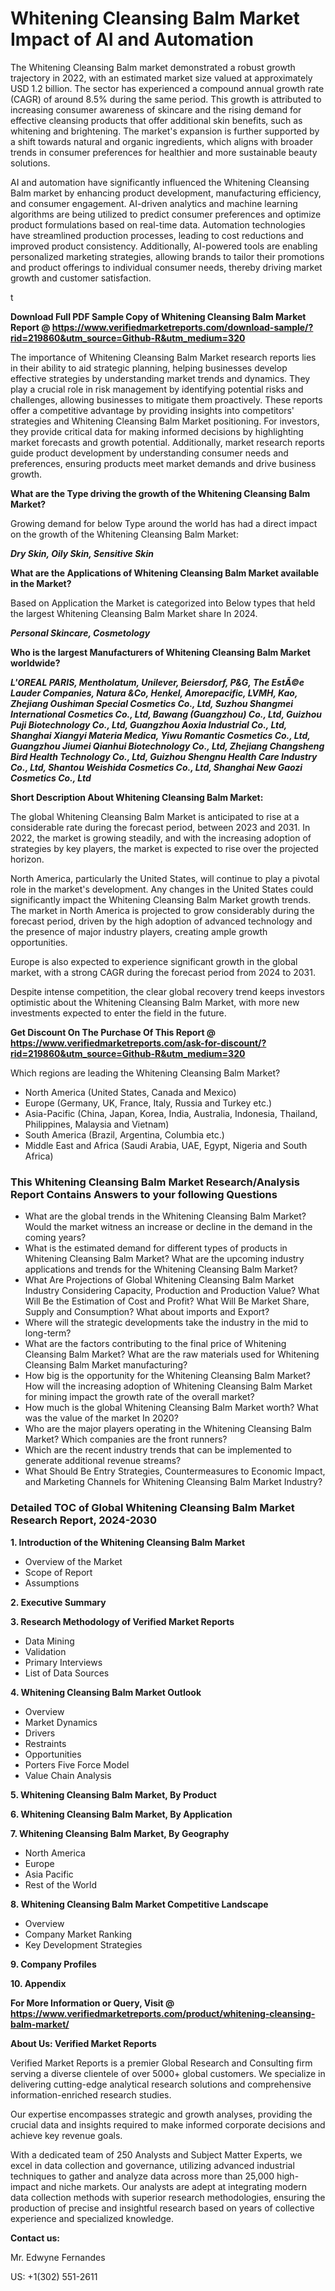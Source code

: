 <meta name="title" content="Global Whitening Cleansing Balm Market Impact of AI and Automation"><meta name="description" content="The Whitening Cleansing Balm market demonstrated a robust growth trajectory in 2022, with an estimated market size valued at approximately USD 1.2 billion. The sector "><meta name="title" content="Whitening Cleansing Balm Market Size, Share, Scope, Trends, Growth, Opportunities, Analysis, Forecast"><h1>Whitening Cleansing Balm Market Impact of AI and Automation</h1><p>The Whitening Cleansing Balm market demonstrated a robust growth trajectory in 2022, with an estimated market size valued at approximately USD 1.2 billion. The sector has experienced a compound annual growth rate (CAGR) of around 8.5% during the same period. This growth is attributed to increasing consumer awareness of skincare and the rising demand for effective cleansing products that offer additional skin benefits, such as whitening and brightening. The market's expansion is further supported by a shift towards natural and organic ingredients, which aligns with broader trends in consumer preferences for healthier and more sustainable beauty solutions.</p><p>AI and automation have significantly influenced the Whitening Cleansing Balm market by enhancing product development, manufacturing efficiency, and consumer engagement. AI-driven analytics and machine learning algorithms are being utilized to predict consumer preferences and optimize product formulations based on real-time data. Automation technologies have streamlined production processes, leading to cost reductions and improved product consistency. Additionally, AI-powered tools are enabling personalized marketing strategies, allowing brands to tailor their promotions and product offerings to individual consumer needs, thereby driving market growth and customer satisfaction.</p>t</p><p id="" class=""><strong>Download Full PDF Sample Copy of Whitening Cleansing Balm Market Report @ <a href="https://www.verifiedmarketreports.com/download-sample/?rid=219860&utm_source=Github-R&utm_medium=320" target="_blank">https://www.verifiedmarketreports.com/download-sample/?rid=219860&utm_source=Github-R&utm_medium=320</a></strong></p><p>The importance of&nbsp;Whitening Cleansing Balm Market research reports lies in their ability to aid strategic planning, helping businesses develop effective strategies by understanding market trends and dynamics. They play a crucial role in risk management by identifying potential risks and challenges, allowing businesses to mitigate them proactively. These reports offer a competitive advantage by providing insights into competitors' strategies and Whitening Cleansing Balm Market positioning. For investors, they provide critical data for making informed decisions by highlighting market forecasts and growth potential. Additionally, market research reports guide product development by understanding consumer needs and preferences, ensuring products meet market demands and drive business growth.</p><p><strong>What are the&nbsp;Type driving the growth of the Whitening Cleansing Balm Market?</strong></p><p id="" class="">Growing demand for below Type around the world has had a direct impact on the growth of the Whitening Cleansing Balm Market:</p><em><strong>Dry Skin, Oily Skin, Sensitive Skin</strong></em></p><strong>What are the&nbsp;Applications&nbsp;of Whitening Cleansing Balm Market available in the Market?</strong></p><p id="" class="">Based on Application the Market is categorized into Below types that held the largest Whitening Cleansing Balm Market share In 2024.</p><em><strong>Personal Skincare, Cosmetology</strong></em></p><strong>Who is the largest Manufacturers of Whitening Cleansing Balm Market worldwide?</strong></p><p><em><strong>L'OREAL PARIS, Mentholatum, Unilever, Beiersdorf, P&G, The EstÃ©e Lauder Companies, Natura &Co, Henkel, Amorepacific, LVMH, Kao, Zhejiang Oushiman Special Cosmetics Co., Ltd, Suzhou Shangmei International Cosmetics Co., Ltd, Bawang (Guangzhou) Co., Ltd, Guizhou Puji Biotechnology Co., Ltd, Guangzhou Aoxia Industrial Co., Ltd, Shanghai Xiangyi Materia Medica, Yiwu Romantic Cosmetics Co., Ltd, Guangzhou Jiumei Qianhui Biotechnology Co., Ltd, Zhejiang Changsheng Bird Health Technology Co., Ltd, Guizhou Shengnu Health Care Industry Co., Ltd, Shantou Weishida Cosmetics Co., Ltd, Shanghai New Gaozi Cosmetics Co., Ltd</strong></em></p><p id="" class=""><strong>Short Description About Whitening Cleansing Balm Market:</strong></p><p>The global Whitening Cleansing Balm Market is anticipated to rise at a considerable rate during the forecast period, between 2023 and 2031. In 2022, the market is growing steadily, and with the increasing adoption of strategies by key players, the market is expected to rise over the projected horizon.</p><p>North America, particularly the United States, will continue to play a pivotal role in the market's development. Any changes in the United States could significantly impact the Whitening Cleansing Balm Market growth trends. The market in North America is projected to grow considerably during the forecast period, driven by the high adoption of advanced technology and the presence of major industry players, creating ample growth opportunities.</p><p>Europe is also expected to experience significant growth in the global market, with a strong CAGR during the forecast period from 2024 to 2031.</p><p>Despite intense competition, the clear global recovery trend keeps investors optimistic about the Whitening Cleansing Balm Market, with more new investments expected to enter the field in the future.</p><p id="" class=""><strong>Get Discount On The Purchase Of This Report @ <a href="https://www.verifiedmarketreports.com/ask-for-discount/?rid=219860&utm_source=Github-R&utm_medium=320" target="_blank">https://www.verifiedmarketreports.com/ask-for-discount/?rid=219860&utm_source=Github-R&utm_medium=320</a></strong></p>Which regions are leading the Whitening Cleansing Balm Market?</p><ul><li>North America (United States, Canada and Mexico)</li><li>Europe (Germany, UK, France, Italy, Russia and Turkey etc.)</li><li>Asia-Pacific (China, Japan, Korea, India, Australia, Indonesia, Thailand, Philippines, Malaysia and Vietnam)</li><li>South America (Brazil, Argentina, Columbia etc.)</li><li>Middle East and Africa (Saudi Arabia, UAE, Egypt, Nigeria and South Africa)</li></ul><h3 id="" class="">This Whitening Cleansing Balm Market Research/Analysis Report Contains Answers to your following Questions</h3><ul><li>What are the global trends in the Whitening Cleansing Balm Market? Would the market witness an increase or decline in the demand in the coming years?</li><li>What is the estimated demand for different types of products in Whitening Cleansing Balm Market? What are the upcoming industry applications and trends for the Whitening Cleansing Balm Market?</li><li>What Are Projections of Global Whitening Cleansing Balm Market Industry Considering Capacity, Production and Production Value? What Will Be the Estimation of Cost and Profit? What Will Be Market Share, Supply and Consumption? What about imports and Export?</li><li>Where will the strategic developments take the industry in the mid to long-term?</li><li>What are the factors contributing to the final price of Whitening Cleansing Balm Market? What are the raw materials used for Whitening Cleansing Balm Market manufacturing?</li><li>How big is the opportunity for the Whitening Cleansing Balm Market? How will the increasing adoption of Whitening Cleansing Balm Market for mining impact the growth rate of the overall market?</li><li>How much is the global Whitening Cleansing Balm Market worth? What was the value of the market In 2020?</li><li>Who are the major players operating in the Whitening Cleansing Balm Market? Which companies are the front runners?</li><li>Which are the recent industry trends that can be implemented to generate additional revenue streams?</li><li>What Should Be Entry Strategies, Countermeasures to Economic Impact, and Marketing Channels for Whitening Cleansing Balm Market Industry?</li></ul><h3 id="" class="">Detailed TOC of Global Whitening Cleansing Balm Market Research Report, 2024-2030</h3><p id="" class=""><strong>1. Introduction of the Whitening Cleansing Balm Market</strong></p><ul><li>Overview of the Market</li><li>Scope of Report</li><li>Assumptions</li></ul><p id="" class=""><strong>2. Executive Summary</strong></p><p id="" class=""><strong>3. Research Methodology of Verified Market Reports</strong></p><ul><li>Data Mining</li><li>Validation</li><li>Primary Interviews</li><li>List of Data Sources</li></ul><p id="" class=""><strong>4. Whitening Cleansing Balm Market Outlook</strong></p><ul><li>Overview</li><li>Market Dynamics</li><li>Drivers</li><li>Restraints</li><li>Opportunities</li><li>Porters Five Force Model</li><li>Value Chain Analysis</li></ul><p id="" class=""><strong>5. Whitening Cleansing Balm Market, By Product</strong></p><p id="" class=""><strong>6. Whitening Cleansing Balm Market, By Application</strong></p><p id="" class=""><strong>7. Whitening Cleansing Balm Market, By Geography</strong></p><ul><li>North America</li><li>Europe</li><li>Asia Pacific</li><li>Rest of the World</li></ul><p id="" class=""><strong>8. Whitening Cleansing Balm Market Competitive Landscape</strong></p><ul><li>Overview</li><li>Company Market Ranking</li><li>Key Development Strategies</li></ul><p id="" class=""><strong>9. Company Profiles</strong></p><p id="" class=""><strong>10. Appendix</strong></p><p id="" class=""><strong>For More Information or Query, Visit @ <a href="https://www.verifiedmarketreports.com/product/whitening-cleansing-balm-market/" target="_blank">https://www.verifiedmarketreports.com/product/whitening-cleansing-balm-market/</a></strong></p><p id="" class=""><strong>About Us: Verified Market Reports</strong></p><p id="" class="">Verified Market Reports is a premier Global Research and Consulting firm serving a diverse clientele of over 5000+ global customers. We specialize in delivering cutting-edge analytical research solutions and comprehensive information-enriched research studies.</p><p id="" class="">Our expertise encompasses strategic and growth analyses, providing the crucial data and insights required to make informed corporate decisions and achieve key revenue goals.</p><p id="" class="">With a dedicated team of 250 Analysts and Subject Matter Experts, we excel in data collection and governance, utilizing advanced industrial techniques to gather and analyze data across more than 25,000 high-impact and niche markets. Our analysts are adept at integrating modern data collection methods with superior research methodologies, ensuring the production of precise and insightful research based on years of collective experience and specialized knowledge.</p><p id="" class=""><strong>Contact us:</strong></p><p id="" class="">Mr. Edwyne Fernandes</p><p id="" class="">US: +1(302) 551-2611</p>